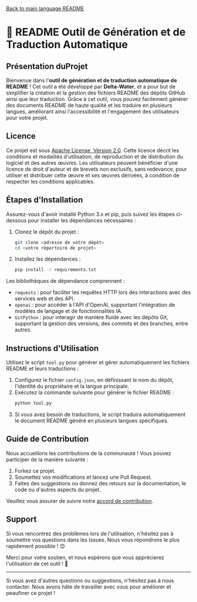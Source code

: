 [Back to main language README](README.md)

# 📄 README Outil de Génération et de Traduction Automatique

## Présentation duProjet

Bienvenue dans l'**outil de génération et de traduction automatique de README** ! Cet outil a été développé par **Delta-Water**, et a pour but de simplifier la création et la gestion des fichiers README des dépôts GitHub ainsi que leur traduction. Grâce à cet outil, vous pouvez facilement générer des documents README de haute qualité et les traduire en plusieurs langues, améliorant ainsi l'accessibilité et l'engagement des utilisateurs pour votre projet.

## Licence

Ce projet est sous [Apache License, Version 2.0](http://www.apache.org/licenses/LICENSE-2.0). Cette licence décrit les conditions et modalités d'utilisation, de reproduction et de distribution du logiciel et des autres œuvres. Les utilisateurs peuvent bénéficier d'une licence de droit d'auteur et de brevets non exclusifs, sans redevance, pour utiliser et distribuer cette œuvre et ses œuvres dérivées, à condition de respecter les conditions applicables.

## Étapes d'Installation

Assurez-vous d'avoir installé Python 3.x et pip, puis suivez les étapes ci-dessous pour installer les dépendances nécessaires :

1. Clonez le dépôt du projet :
   ```bash
   git clone <adresse de votre dépôt>
   cd <votre répertoire de projet>
   ```

2. Installez les dépendances :
   ```bash
   pip install -r requirements.txt
   ```

Les bibliothèques de dépendance comprennent :
- `requests` : pour faciliter les requêtes HTTP lors des interactions avec des services web et des API.
- `openai` : pour accéder à l'API d'OpenAI, supportant l'intégration de modèles de langage et de fonctionnalités IA.
- `GitPython` : pour interagir de manière fluide avec les dépôts Git, supportant la gestion des versions, des commits et des branches, entre autres.

## Instructions d'Utilisation

Utilisez le script `tool.py` pour générer et gérer automatiquement les fichiers README et leurs traductions :

1. Configurez le fichier `config.json`, en définissant le nom du dépôt, l'identité du propriétaire et la langue principale.
2. Exécutez la commande suivante pour générer le fichier README :
   ```bash
   python tool.py
   ```
3. Si vous avez besoin de traductions, le script traduira automatiquement le document README généré en plusieurs langues spécifiques.

## Guide de Contribution

Nous accueillons les contributions de la communauté ! Vous pouvez participer de la manière suivante :
1. Forkez ce projet.
2. Soumettez vos modifications et lancez une Pull Request.
3. Faites des suggestions ou donnez des retours sur la documentation, le code ou d'autres aspects du projet.

Veuillez vous assurer de suivre notre [accord de contribution](./CONTRIBUTING.md).

## Support

Si vous rencontrez des problèmes lors de l'utilisation, n'hésitez pas à soumettre vos questions dans les Issues. Nous vous répondrons le plus rapidement possible ! 😊

Merci pour votre soutien, et nous espérons que vous apprécierez l'utilisation de cet outil ! 🎉

---

Si vous avez d'autres questions ou suggestions, n'hésitez pas à nous contacter. Nous avons hâte de travailler avec vous pour améliorer et peaufiner ce projet !